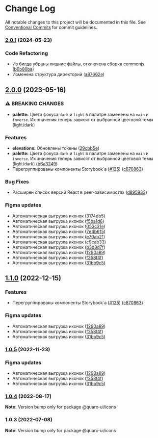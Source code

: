 # Change Log

All notable changes to this project will be documented in this file.
See [Conventional Commits](https://conventionalcommits.org) for commit guidelines.

### [2.0.1](https://github.com/quarx-ui/quarx/compare/diff?sourceBranch=@quarx-ui/icons@2.0.1&targetBranch=@quarx-ui/icons@2.0.0) (2024-05-23)


### Code Refactoring

* Из билда убраны лишние файлы, отключена сборка commonjs ([b0b80ba](https://github.com/quarx-ui/quarx/commits/b0b80ba987ab9311732b363072ed9a8ff8790c62))
* Изменена структура директорий ([a87662e](https://github.com/quarx-ui/quarx/commits/a87662ee3ac172d7c3424e285b0dd6774fbf45a3))



## [2.0.0](https://github.com/quarx-ui/quarx/compare/diff?sourceBranch=@quarx-ui/icons@2.0.0&targetBranch=@quarx-ui/icons@1.0.3) (2023-05-16)


### ⚠ BREAKING CHANGES

* **palette:** Цвета фокуса `dark` и `light` в палитре заменены на `main` и `inverse`. Их значения теперь зависят от выбранной цветовой темы (light/dark)

### Features

* **elevations:** Обновлены токены ([29cbb5e](https://github.com/quarx-ui/quarx/commits/29cbb5ee65f87eb4b760f27c26e99fa44bb1cbaa))
* **palette:** Цвета фокуса `dark` и `light` в палитре заменены на `main` и `inverse`. Их значения теперь зависят от выбранной цветовой темы (light/dark) ([b6a3249](https://github.com/quarx-ui/quarx/commits/b6a32496081fc3fcf59fc313a93908ae6e17ba41))
* Перегруппированы компоненты Storybook`а ([#125](https://github.com/quarx-ui/quarx/issues/125)) ([c870863](https://github.com/quarx-ui/quarx/commits/c8708638d3d8385fafa833138ffeb1cc71af6b5f))


### Bug Fixes

* Расширен список версий React в peer-зависимостях ([d895933](https://github.com/quarx-ui/quarx/commits/d895933699016e65f4f84ed482c67d7da37e8ca6))


### Figma updates

* Автоматическая выгрузка иконок ([3174db5](https://github.com/quarx-ui/quarx/commits/3174db5eae1a78bc77f6d3341ac28f114e480499))
* Автоматическая выгрузка иконок ([f5ba1d6](https://github.com/quarx-ui/quarx/commits/f5ba1d62fd07367fc9ed884bf5b9dc548b73f8ee))
* Автоматическая выгрузка иконок ([053c31e](https://github.com/quarx-ui/quarx/commits/053c31ef48a4d9bd659ff9ea5fe53f9f66207dc7))
* Автоматическая выгрузка иконок ([7e4b615](https://github.com/quarx-ui/quarx/commits/7e4b615453ee2110487d96457bb9615c67bcebf6))
* Автоматическая выгрузка иконок ([e70ab21](https://github.com/quarx-ui/quarx/commits/e70ab21eecc755e540763d5fc81144ad79e41f5d))
* Автоматическая выгрузка иконок ([c9cab33](https://github.com/quarx-ui/quarx/commits/c9cab33389d98447e8f573a924fc37693cefe447))
* Автоматическая выгрузка иконок ([b3d8d7f](https://github.com/quarx-ui/quarx/commits/b3d8d7f43bb03b84c6da1306935798e1c40fdf1e))
* Автоматическая выгрузка иконок ([1290a89](https://github.com/quarx-ui/quarx/commits/1290a89e3989f470b654d9470c5a86541183488c))
* Автоматическая выгрузка иконок ([f358f4f](https://github.com/quarx-ui/quarx/commits/f358f4fad968ef7c882d22311ff05adadfac108a))
* Автоматическая выгрузка иконок ([31bb9c5](https://github.com/quarx-ui/quarx/commits/31bb9c54f476182304f09a36875481ac299bafdd))



## [1.1.0](https://github.com/quarx-ui/quarx/compare/diff?sourceBranch=@quarx-ui/icons@1.1.0&targetBranch=@quarx-ui/icons@1.0.3) (2022-12-15)


### Features

* Перегруппированы компоненты Storybook`а ([#125](https://github.com/quarx-ui/quarx/issues/125)) ([c870863](https://github.com/quarx-ui/quarx/commits/c8708638d3d8385fafa833138ffeb1cc71af6b5f))


### Figma updates

* Автоматическая выгрузка иконок ([1290a89](https://github.com/quarx-ui/quarx/commits/1290a89e3989f470b654d9470c5a86541183488c))
* Автоматическая выгрузка иконок ([f358f4f](https://github.com/quarx-ui/quarx/commits/f358f4fad968ef7c882d22311ff05adadfac108a))
* Автоматическая выгрузка иконок ([31bb9c5](https://github.com/quarx-ui/quarx/commits/31bb9c54f476182304f09a36875481ac299bafdd))



### [1.0.5](https://github.com/quarx-ui/quarx/compare/diff?sourceBranch=@quarx-ui/icons@1.0.5&targetBranch=@quarx-ui/icons@1.0.3) (2022-11-23)


### Figma updates

* Автоматическая выгрузка иконок ([1290a89](https://github.com/quarx-ui/quarx/commits/1290a89e3989f470b654d9470c5a86541183488c))
* Автоматическая выгрузка иконок ([f358f4f](https://github.com/quarx-ui/quarx/commits/f358f4fad968ef7c882d22311ff05adadfac108a))
* Автоматическая выгрузка иконок ([31bb9c5](https://github.com/quarx-ui/quarx/commits/31bb9c54f476182304f09a36875481ac299bafdd))



### [1.0.4](https://github.com/quarx-ui/quarx/compare/diff?sourceBranch=@quarx-ui/icons@1.0.4&targetBranch=@quarx-ui/icons@1.0.3) (2022-08-17)

**Note:** Version bump only for package @quarx-ui/icons





### 1.0.3 (2022-07-08)

**Note:** Version bump only for package @quarx-ui/icons
